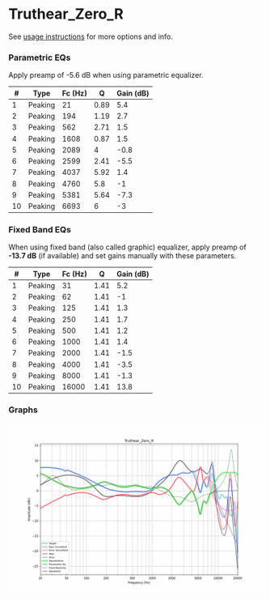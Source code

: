 # Truthear_Zero_R
See [usage instructions](https://github.com/jaakkopasanen/AutoEq#usage) for more options and info.

### Parametric EQs
Apply preamp of -5.6 dB when using parametric equalizer.

|   # | Type    |   Fc (Hz) |    Q |   Gain (dB) |
|-----|---------|-----------|------|-------------|
|   1 | Peaking |        21 | 0.89 |         5.4 |
|   2 | Peaking |       194 | 1.19 |         2.7 |
|   3 | Peaking |       562 | 2.71 |         1.5 |
|   4 | Peaking |      1608 | 0.87 |         1.5 |
|   5 | Peaking |      2089 | 4    |        -0.8 |
|   6 | Peaking |      2599 | 2.41 |        -5.5 |
|   7 | Peaking |      4037 | 5.92 |         1.4 |
|   8 | Peaking |      4760 | 5.8  |        -1   |
|   9 | Peaking |      5381 | 5.64 |        -7.3 |
|  10 | Peaking |      6693 | 6    |        -3   |

### Fixed Band EQs
When using fixed band (also called graphic) equalizer, apply preamp of **-13.7 dB** (if available) and set gains manually with these parameters.

|   # | Type    |   Fc (Hz) |    Q |   Gain (dB) |
|-----|---------|-----------|------|-------------|
|   1 | Peaking |        31 | 1.41 |         5.2 |
|   2 | Peaking |        62 | 1.41 |        -1   |
|   3 | Peaking |       125 | 1.41 |         1.3 |
|   4 | Peaking |       250 | 1.41 |         1.7 |
|   5 | Peaking |       500 | 1.41 |         1.2 |
|   6 | Peaking |      1000 | 1.41 |         1.4 |
|   7 | Peaking |      2000 | 1.41 |        -1.5 |
|   8 | Peaking |      4000 | 1.41 |        -3.5 |
|   9 | Peaking |      8000 | 1.41 |        -1.3 |
|  10 | Peaking |     16000 | 1.41 |        13.8 |

### Graphs
![](./Truthear_Zero_R.png)
